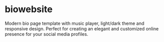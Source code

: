 # biowebsite
Modern bio page template with music player, light/dark theme and responsive design. Perfect for creating an elegant and customized online presence for your social media profiles.
